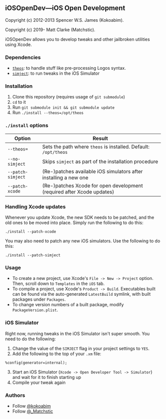 ## iOSOpenDev—iOS Open Development
Copyright (c) 2012-2013 Spencer W.S. James (Kokoabim).

Copyright (c) 2019- Matt Clarke (Matchstic).

iOSOpenDev allows you to develop tweaks and other jailbroken utilities using Xcode.

### Dependencies

- [`theos`](https://github.com/theos/theos): to handle stuff like pre-processing Logos syntax.
- [`simject`](https://github.com/angelXwind/simject): to run tweaks in the iOS Simulator

### Installation

1. Clone this repository (requires usage of `git submodule`)
2. `cd` to it
3. Run `git submodule init && git submodule update`
4. Run `./install --theos=/opt/theos`

### `./install` options

| Option                        |  Result                                                                                                             |
| ------------------------ | ------------------------------------------------------------------------------------- |
| `--theos=`                | Sets the path where `theos` is installed. Default: `/opt/theos`                    |
| `--no-simject`        | Skips `simject` as part of the installation procedure                                     |
| `--patch-simject`  | (Re-)patches available iOS simulators after installing a new one                    |
| `--patch-xcode`      | (Re-)patches Xcode for open development (required after Xcode updates)   |

### Handling Xcode updates

Whenever you update Xcode, the new SDK needs to be patched, and the old ones to be moved into place. Simply run the following to do this: 

```
./install --patch-xcode
```

You may also need to patch any new iOS simulators. Use the following to do this:

```
./install --patch-simject
```

### Usage

- To create a new project, use Xcode's `File -> New -> Project` option. Then, scroll down to `Templates` in the `iOS` tab.
- To compile a project, use Xcode's `Product -> Build`. Executables built can be found via the auto-generated `LatestBuild` symlink, with built packages under `Packages`.
- To change version numbers of a built package, modify `PackageVersion.plist`.

### iOS Simulator

Right now, running tweaks in the iOS Simulator isn't super smooth. You need to do the following:

1. Change the value of the `SIMJECT` flag in your project settings to `YES`.
2. Add the following to the top of your `.xm` file:
```
%config(generator=internal);
```
3. Start an iOS Simulator (`Xcode -> Open Developer Tool -> Simulator`) and wait for it to finish starting up
4. Compile your tweak again

### Authors

* Follow [@kokoabim](https://twitter.com/kokoabim)
* Follow [@_Matchstic](https://twitter.com/_Matchstic)
